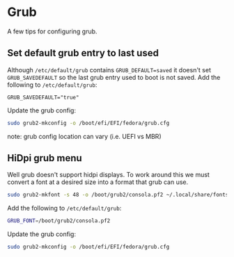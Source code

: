 # Grub

A few tips for configuring grub.

## Set default grub entry to last used

Although `/etc/default/grub` contains `GRUB_DEFAULT=saved` it doesn't
set `GRUB_SAVEDEFAULT` so the last grub entry used to boot is not saved.  Add
the following to `/etc/default/grub`:

```
GRUB_SAVEDEFAULT="true"
```

Update the grub config:

```bash
sudo grub2-mkconfig -o /boot/efi/EFI/fedora/grub.cfg
```

note: grub config location can vary (i.e. UEFI vs MBR)

## HiDpi grub menu

Well grub doesn't support hidpi displays.  To work around this we must
convert a font at a desired size into a format that grub can use.

```bash
sudo grub2-mkfont -s 48 -o /boot/grub2/consola.pf2 ~/.local/share/fonts/consola.ttf
```

Add the following to `/etc/default/grub`:

```bash
GRUB_FONT=/boot/grub2/consola.pf2
```

Update the grub config:

```bash
sudo grub2-mkconfig -o /boot/efi/EFI/fedora/grub.cfg
```
